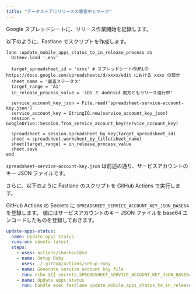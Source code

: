 ```yaml
---
title: "データストアにリリースの審査中とマーク"
---
```


Google スプレッドシートに、リリース作業開始を記録します。

以下のように、Fastlane でスクリプトを作成します。

```ruby:Fastfile
lane :update_mobile_apps_status_to_in_release_process do
  Dotenv.load '.env'

  target_spreadsheet_id = 'xxxx' # スプレッドシートのURLの https://docs.google.com/spreadsheets/d/xxxx/edit における xxxx の部分
  sheet_name = '審査ステータス'
  target_range = 'A1'
  in_release_process_value = 'iOS と Android 両方ともリリース進行中'

  service_account_key_json = File.read('spreadsheet-service-account-key.json')
  service_account_key = StringIO.new(service_account_key_json)
  session = GoogleDrive::Session.from_service_account_key(service_account_key)

  spreadsheet = session.spreadsheet_by_key(target_spreadsheet_id)
  sheet = spreadsheet.worksheet_by_title(sheet_name)
  sheet[target_range] = in_release_process_value
  sheet.save
end
```

`spreadsheet-service-account-key.json` は前述の通り、サービスアカウントのキー JSON ファイルです。

さらに、以下のように Fastlane のスクリプトを GitHub Actions で実行します。

GitHub Actions の Secrets に `SPREADSHEET_SERVICE_ACCOUNT_KEY_JSON_BASE64` を登録します。
値にはサービスアカウントのキー JSON ファイルを base64 エンコードしたものを登録しておきます。

```yaml
update-apps-status:
  name: Update apps status
  runs-on: ubuntu-latest
  steps:
    - uses: actions/checkout@v4
    - name: Setup Ruby
      uses: ./.github/actions/setup-ruby
    - name: Generate service account key file
      run: echo ${{ secrets.SPREADSHEET_SERVICE_ACCOUNT_KEY_JSON_BASE64 }} | base64 -d > fastlane/spreadsheet-service-account-key.json
    - name: Update apps status
      run: bundle exec fastlane update_mobile_apps_status_to_in_release_process
```
